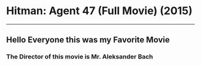 # Hitman: Agent 47 (Full Movie) (2015)
---
Hello Everyone this was my Favorite Movie
---
### The Director of this movie is Mr. Aleksander Bach
